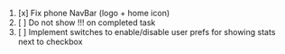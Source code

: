 1. [x] Fix phone NavBar (logo + home icon)
2. [ ] Do not show !!! on completed task
3. [ ] Implement switches to enable/disable user prefs for showing stats next to checkbox
